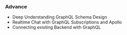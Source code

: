 ### Advance

- Deep Understanding GraphQL Schema Design
- Realtime Chat with GraphQL Subscriptions and Apollo
- Connecting existing Backend with GraphQL
